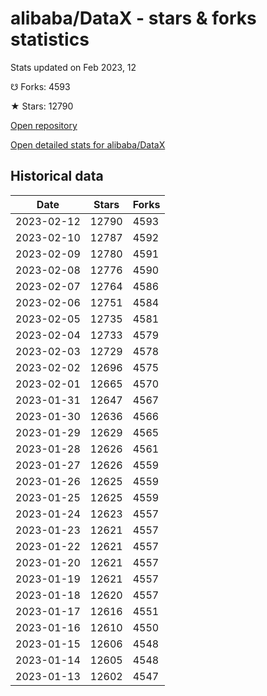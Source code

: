 # alibaba/DataX - stars & forks statistics

Stats updated on Feb 2023, 12

☋ Forks: 4593

★ Stars: 12790

[Open repository](https://github.com/alibaba/DataX)

[Open detailed stats for alibaba/DataX](https://reviewgithub.com/rep/alibaba/DataX)

## Historical data
| Date | Stars | Forks |
|------|-------|-------|
| 2023-02-12 | 12790 | 4593 | 
| 2023-02-10 | 12787 | 4592 | 
| 2023-02-09 | 12780 | 4591 | 
| 2023-02-08 | 12776 | 4590 | 
| 2023-02-07 | 12764 | 4586 | 
| 2023-02-06 | 12751 | 4584 | 
| 2023-02-05 | 12735 | 4581 | 
| 2023-02-04 | 12733 | 4579 | 
| 2023-02-03 | 12729 | 4578 | 
| 2023-02-02 | 12696 | 4575 | 
| 2023-02-01 | 12665 | 4570 | 
| 2023-01-31 | 12647 | 4567 | 
| 2023-01-30 | 12636 | 4566 | 
| 2023-01-29 | 12629 | 4565 | 
| 2023-01-28 | 12626 | 4561 | 
| 2023-01-27 | 12626 | 4559 | 
| 2023-01-26 | 12625 | 4559 | 
| 2023-01-25 | 12625 | 4559 | 
| 2023-01-24 | 12623 | 4557 | 
| 2023-01-23 | 12621 | 4557 | 
| 2023-01-22 | 12621 | 4557 | 
| 2023-01-20 | 12621 | 4557 | 
| 2023-01-19 | 12621 | 4557 | 
| 2023-01-18 | 12620 | 4557 | 
| 2023-01-17 | 12616 | 4551 | 
| 2023-01-16 | 12610 | 4550 | 
| 2023-01-15 | 12606 | 4548 | 
| 2023-01-14 | 12605 | 4548 | 
| 2023-01-13 | 12602 | 4547 | 

